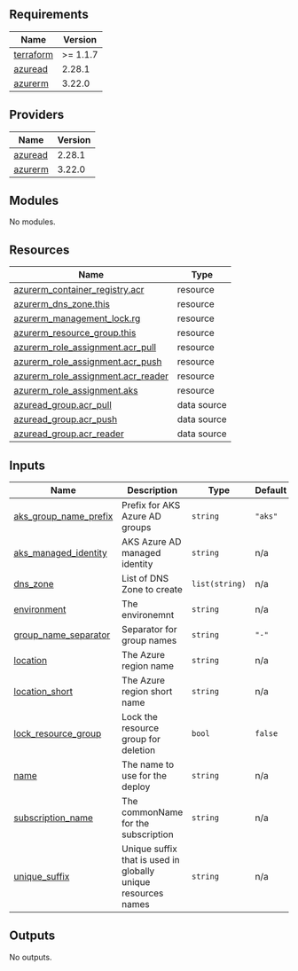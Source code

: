 ## Requirements

| Name | Version |
|------|---------|
| <a name="requirement_terraform"></a> [terraform](#requirement\_terraform) | >= 1.1.7 |
| <a name="requirement_azuread"></a> [azuread](#requirement\_azuread) | 2.28.1 |
| <a name="requirement_azurerm"></a> [azurerm](#requirement\_azurerm) | 3.22.0 |

## Providers

| Name | Version |
|------|---------|
| <a name="provider_azuread"></a> [azuread](#provider\_azuread) | 2.28.1 |
| <a name="provider_azurerm"></a> [azurerm](#provider\_azurerm) | 3.22.0 |

## Modules

No modules.

## Resources

| Name | Type |
|------|------|
| [azurerm_container_registry.acr](https://registry.terraform.io/providers/hashicorp/azurerm/3.22.0/docs/resources/container_registry) | resource |
| [azurerm_dns_zone.this](https://registry.terraform.io/providers/hashicorp/azurerm/3.22.0/docs/resources/dns_zone) | resource |
| [azurerm_management_lock.rg](https://registry.terraform.io/providers/hashicorp/azurerm/3.22.0/docs/resources/management_lock) | resource |
| [azurerm_resource_group.this](https://registry.terraform.io/providers/hashicorp/azurerm/3.22.0/docs/resources/resource_group) | resource |
| [azurerm_role_assignment.acr_pull](https://registry.terraform.io/providers/hashicorp/azurerm/3.22.0/docs/resources/role_assignment) | resource |
| [azurerm_role_assignment.acr_push](https://registry.terraform.io/providers/hashicorp/azurerm/3.22.0/docs/resources/role_assignment) | resource |
| [azurerm_role_assignment.acr_reader](https://registry.terraform.io/providers/hashicorp/azurerm/3.22.0/docs/resources/role_assignment) | resource |
| [azurerm_role_assignment.aks](https://registry.terraform.io/providers/hashicorp/azurerm/3.22.0/docs/resources/role_assignment) | resource |
| [azuread_group.acr_pull](https://registry.terraform.io/providers/hashicorp/azuread/2.28.1/docs/data-sources/group) | data source |
| [azuread_group.acr_push](https://registry.terraform.io/providers/hashicorp/azuread/2.28.1/docs/data-sources/group) | data source |
| [azuread_group.acr_reader](https://registry.terraform.io/providers/hashicorp/azuread/2.28.1/docs/data-sources/group) | data source |

## Inputs

| Name | Description | Type | Default | Required |
|------|-------------|------|---------|:--------:|
| <a name="input_aks_group_name_prefix"></a> [aks\_group\_name\_prefix](#input\_aks\_group\_name\_prefix) | Prefix for AKS Azure AD groups | `string` | `"aks"` | no |
| <a name="input_aks_managed_identity"></a> [aks\_managed\_identity](#input\_aks\_managed\_identity) | AKS Azure AD managed identity | `string` | n/a | yes |
| <a name="input_dns_zone"></a> [dns\_zone](#input\_dns\_zone) | List of DNS Zone to create | `list(string)` | n/a | yes |
| <a name="input_environment"></a> [environment](#input\_environment) | The environemnt | `string` | n/a | yes |
| <a name="input_group_name_separator"></a> [group\_name\_separator](#input\_group\_name\_separator) | Separator for group names | `string` | `"-"` | no |
| <a name="input_location"></a> [location](#input\_location) | The Azure region name | `string` | n/a | yes |
| <a name="input_location_short"></a> [location\_short](#input\_location\_short) | The Azure region short name | `string` | n/a | yes |
| <a name="input_lock_resource_group"></a> [lock\_resource\_group](#input\_lock\_resource\_group) | Lock the resource group for deletion | `bool` | `false` | no |
| <a name="input_name"></a> [name](#input\_name) | The name to use for the deploy | `string` | n/a | yes |
| <a name="input_subscription_name"></a> [subscription\_name](#input\_subscription\_name) | The commonName for the subscription | `string` | n/a | yes |
| <a name="input_unique_suffix"></a> [unique\_suffix](#input\_unique\_suffix) | Unique suffix that is used in globally unique resources names | `string` | n/a | yes |

## Outputs

No outputs.
